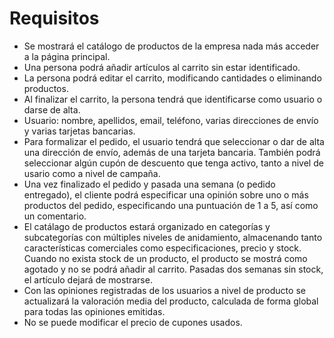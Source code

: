 # Requisitos

- Se mostrará el catálogo de productos de la empresa nada más acceder a la página principal.
- Una persona podrá añadir artículos al carrito sin estar identificado.
- La persona podrá editar el carrito, modificando cantidades o eliminando productos.
- Al finalizar el carrito, la persona tendrá que identificarse como usuario o darse de alta.
- Usuario: nombre, apellidos, email, teléfono, varias direcciones de envío y varias tarjetas bancarias.
- Para formalizar el pedido, el usuario tendrá que seleccionar o dar de alta una dirección de envío, además de una tarjeta bancaria. También podrá seleccionar algún cupón de descuento que tenga activo, tanto a nivel de usario como a nivel de campaña.
- Una vez finalizado el pedido y pasada una semana (o pedido entregado), el cliente podrá especificar una opinión sobre uno o más productos del pedido, especificando una puntuación de 1 a 5, así como un comentario.
- El catálago de productos estará organizado en categorías y subcategorías con múltiples niveles de anidamiento, almacenando tanto características comerciales como especificaciones, precio y stock. Cuando no exista stock de un producto, el producto se mostrá como agotado y no se podrá añadir al carrito. Pasadas dos semanas sin stock, el artículo dejará de mostrarse.
- Con las opiniones registradas de los usuarios a nivel de producto se actualizará la valoración media del producto, calculada de forma global para todas las opiniones emitidas.
- No se puede modificar el precio de cupones usados.
